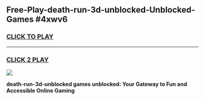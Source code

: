 
## Free-Play-death-run-3d-unblocked-Unblocked-Games #4xwv6
<h3>
<a href="https://news.freeplayer.one?title=death-run-3d-unblocked&ref=8M">CLICK TO PLAY</a></h3>
<hr>

<h3>
<a href="https://news.freeplayer.one?title=death-run-3d-unblocked&ref=8M">CLICK 2 PLAY</a>
  
</h3>

<a href="https://news.freeplayer.one?title=death-run-3d-unblocked&ref=8M"><img src="https://clearcache.store/games.png"></a>


**death-run-3d-unblocked games unblocked: Your Gateway to Fun and Accessible Online Gaming**

